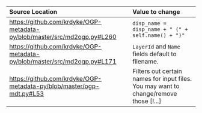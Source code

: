 | Source Location | Value to change |
|:----------------|:----------------|
| https://github.com/krdyke/OGP-metadata-py/blob/master/src/md2ogp.py#L260 | `disp_name = disp_name + " (" + self.name() + ")"` |
| https://github.com/krdyke/OGP-metadata-py/blob/master/src/md2ogp.py#L171 | `LayerId` and `Name` fields default to filename.   |
| https://github.com/krdyke/OGP-metadata-py/blob/master/ogp-mdt.py#L53     | Filters out certain names for input files. You may want to change/remove those [!...] |
